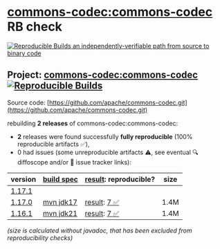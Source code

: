 [commons-codec:commons-codec](https://central.sonatype.com/artifact/commons-codec/commons-codec/versions) RB check
=======

[![Reproducible Builds](https://reproducible-builds.org/images/logos/rb.svg) an independently-verifiable path from source to binary code](https://reproducible-builds.org/)

## Project: [commons-codec:commons-codec](https://central.sonatype.com/artifact/commons-codec/commons-codec/versions) [![Reproducible Builds](https://img.shields.io/endpoint?url=https://raw.githubusercontent.com/jvm-repo-rebuild/reproducible-central/master/content/org/apache/commons/commons-codec/badge.json)](https://github.com/jvm-repo-rebuild/reproducible-central/blob/master/content/org/apache/commons/commons-codec/README.md)

Source code: [https://github.com/apache/commons-codec.git](https://github.com/apache/commons-codec.git)

rebuilding **2 releases** of commons-codec:commons-codec:
- **2** releases were found successfully **fully reproducible** (100% reproducible artifacts :white_check_mark:),
- 0 had issues (some unreproducible artifacts :warning:, see eventual :mag: diffoscope and/or :memo: issue tracker links):

| version | [build spec](/BUILDSPEC.md) | [result](https://reproducible-builds.org/docs/jvm/): reproducible? | size |
| -- | --------- | ------ | -- |
| [1.17.1](https://central.sonatype.com/artifact/commons-codec/commons-codec/1.17.1/pom) | | | |
| [1.17.0](https://central.sonatype.com/artifact/commons-codec/commons-codec/1.17.0/pom) | [mvn jdk17](commons-codec-1.17.0.buildspec) | [result](commons-codec-1.17.0.buildinfo): [7 :white_check_mark: ](commons-codec-1.17.0.buildcompare) | 1.4M |
| [1.16.1](https://central.sonatype.com/artifact/commons-codec/commons-codec/1.16.1/pom) | [mvn jdk21](commons-codec-1.16.1.buildspec) | [result](commons-codec-1.16.1.buildinfo): [7 :white_check_mark: ](commons-codec-1.16.1.buildcompare) | 1.4M |

<i>(size is calculated without javadoc, that has been excluded from reproducibility checks)</i>
